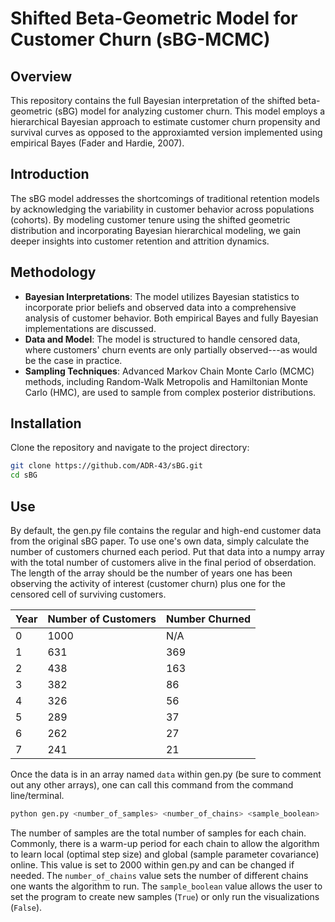 
# Shifted Beta-Geometric Model for Customer Churn (sBG-MCMC)

## Overview
This repository contains the full Bayesian interpretation of the shifted beta-geometric (sBG) model for analyzing customer churn. This model employs a hierarchical Bayesian approach to estimate customer churn propensity and survival curves as opposed to the approxiamted version implemented using empirical Bayes (Fader and Hardie, 2007).

## Introduction
The sBG model addresses the shortcomings of traditional retention models by acknowledging the variability in customer behavior across populations (cohorts). By modeling customer tenure using the shifted geometric distribution and incorporating Bayesian hierarchical modeling, we gain deeper insights into customer retention and attrition dynamics.

## Methodology
- **Bayesian Interpretations**: The model utilizes Bayesian statistics to incorporate prior beliefs and observed data into a comprehensive analysis of customer behavior. Both empirical Bayes and fully Bayesian implementations are discussed.
- **Data and Model**: The model is structured to handle censored data, where customers' churn events are only partially observed---as would be the case in practice.
- **Sampling Techniques**: Advanced Markov Chain Monte Carlo (MCMC) methods, including Random-Walk Metropolis and Hamiltonian Monte Carlo (HMC), are used to sample from complex posterior distributions.

## Installation
Clone the repository and navigate to the project directory:
```bash
git clone https://github.com/ADR-43/sBG.git
cd sBG
```

## Use
By default, the gen.py file contains the regular and high-end customer data from the original sBG paper. To use one's own data, simply calculate the number of customers churned each period. Put that data into a numpy array with the total number of customers alive in the final period of obserdation. The length of the array should be the number of years one has been observing the activity of interest (customer churn) plus one for the censored cell of surviving customers.

| Year | Number of Customers | Number Churned |
|------|---------------------|----------------|
| 0    | 1000                | N/A            |
| 1    | 631                 | 369            |
| 2    | 438                 | 163            |
| 3    | 382                 | 86             |
| 4    | 326                 | 56             |
| 5    | 289                 | 37             |
| 6    | 262                 | 27             |
| 7    | 241                 | 21             |

Once the data is in an array named `data` within gen.py (be sure to comment out any other arrays), one can call this command from the command line/terminal.
```bash
python gen.py <number_of_samples> <number_of_chains> <sample_boolean>
```
The number of samples are the total number of samples for each chain. Commonly, there is a warm-up period for each chain to allow the algorithm to learn local (optimal step size) and global (sample parameter covariance) online. This value is set to 2000 within gen.py and can be changed if needed. The `number_of_chains` value sets the number of different chains one wants the algorithm to run. The `sample_boolean` value allows the user to set the program to create new samples (`True`) or only run the visualizations (`False`).












